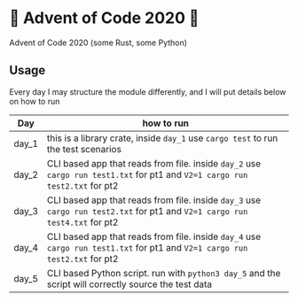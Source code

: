 # :crab: Advent of Code 2020 :crab:
Advent of Code 2020 (some Rust, some Python)

## Usage
Every day I may structure the module differently, and I will put details below on how to run

| Day     | how to run |
| ----------- | ----------- |
| day_1 | this is a library crate, inside `day_1` use `cargo test` to run the test scenarios       |
| day_2 |  CLI based app that reads from file. inside `day_2` use `cargo run test1.txt` for pt1 and `V2=1 cargo run test2.txt` for pt2     |
| day_3 |  CLI based app that reads from file. inside `day_3` use `cargo run test2.txt` for pt1 and `V2=1 cargo run test4.txt` for pt2     |
| day_4 |  CLI based app that reads from file. inside `day_4` use `cargo run test1.txt` for pt1 and `V2=1 cargo run test2.txt` for pt2     |
| day_5 |  CLI based Python script. run with `python3 day_5` and the script will correctly source the test data |
